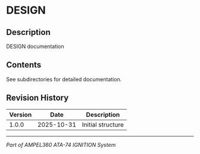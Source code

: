 # DESIGN

## Description

DESIGN documentation

## Contents

See subdirectories for detailed documentation.

## Revision History

| Version | Date | Description |
|---------|------|-------------|
| 1.0.0 | 2025-10-31 | Initial structure |

---

*Part of AMPEL360 ATA-74 IGNITION System*
